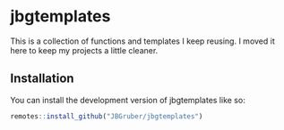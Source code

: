 
<!-- README.md is generated from README.qmd. Please edit that file -->

# jbgtemplates

<!-- badges: start -->
<!-- badges: end -->

This is a collection of functions and templates I keep reusing. I moved
it here to keep my projects a little cleaner.

## Installation

You can install the development version of jbgtemplates like so:

``` r
remotes::install_github("JBGruber/jbgtemplates")
```
